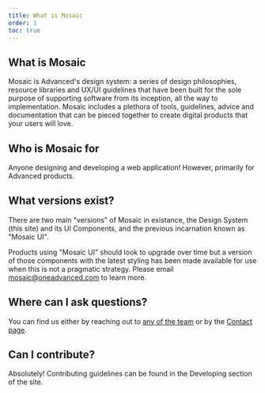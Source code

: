 ```yaml
---
title: What is Mosaic
order: 1
toc: true
---
```

## What is Mosaic

Mosaic is Advanced's design system: a series of design philosophies, resource libraries and UX/UI guidelines that have been built for the sole purpose of supporting software from its inception, all the way to implementation. Mosaic includes a plethora of tools, guidelines, advice and documentation that can be pieced together to create digital products that your users will love.

## Who is Mosaic for

Anyone designing and developing a web application! However, primarily for Advanced products. 

## What versions exist?

There are two main "versions" of Mosaic in existance, the Design System (this site) and its UI Components, and the previous incarnation known as "Mosaic UI".

Products using "Mosaic UI" should look to upgrade over time but a version of those components with the latest styling has been made available for use when this is not a pragmatic strategy. Please email mosaic@oneadvanced.com to learn more. 

## Where can I ask questions?

You can find us either by reaching out to [any of the team](/mosaic/the-mosaic-design-team/) or by the [Contact page](/contact/). 

## Can I contribute?

Absolutely! Contributing guidelines can be found in the Developing section of the site.